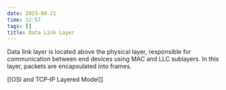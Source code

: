```yaml
---
date: 2023-08-21
time: 12:57
tags: []
title: Data Link Layer
---
```

Data link layer is located above the physical layer, responsible for communication between end devices using MAC and LLC sublayers. In this layer, packets are encapsulated into frames.

[[OSI and TCP-IP Layered Model]] 
